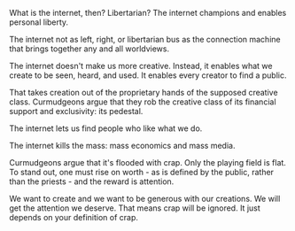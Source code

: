 
What is the internet, then? Libertarian? The internet champions and enables personal liberty.

The internet not as left, right, or libertarian bus as the connection machine that brings together any and all worldviews.

The internet doesn't make us more creative. Instead, it enables what we create to be seen, heard, and used. It enables every creator to find a public.

That takes creation out of the proprietary hands of the supposed creative class. Curmudgeons argue that they rob the creative class of its financial support and exclusivity: its pedestal.

The internet lets us find people who like what we do.

The internet kills the mass: mass economics and mass media.

Curmudgeons argue that it's flooded with crap. Only the playing field is flat. To stand out, one must rise on worth - as is defined by the public, rather than the priests - and the reward is attention.

We want to create and we want to be generous with our creations. We will get the attention we deserve. That means crap will be ignored. It just depends on your definition of crap.
